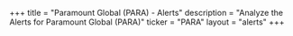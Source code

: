 +++
title = "Paramount Global (PARA) - Alerts"
description = "Analyze the Alerts for Paramount Global (PARA)"
ticker = "PARA"
layout = "alerts"
+++

